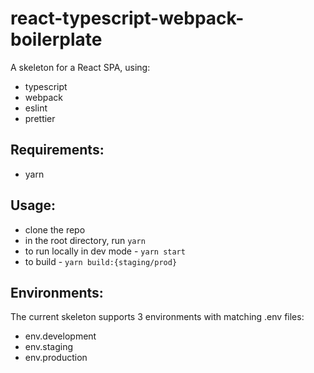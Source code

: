 # react-typescript-webpack-boilerplate

A skeleton for a React SPA, using:
- typescript
- webpack
- eslint
- prettier

## Requirements:
- yarn

## Usage:
- clone the repo
- in the root directory, run `yarn`
- to run locally in dev mode - `yarn start`
- to build - `yarn build:{staging/prod}`

## Environments:
The current skeleton supports 3 environments with matching .env files:
- env.development
- env.staging
- env.production


